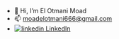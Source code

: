 - 👋 Hi, I’m El Otmani Moad
- 📫 moadelotmani666@gmail.com
- <a href="https://www.linkedin.com/in/moad-el-otmani-2b5a84294/" rel="nofollow noreferrer">
    <img src="https://i.stack.imgur.com/gVE0j.png" alt="linkedin"> LinkedIn
  </a>


